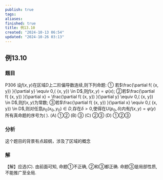 ```yaml
---
publish: true
tags: 
aliases: 
finished: true
title: 例13.10
created: "2024-10-13 06:54"
updated: "2024-10-26 03:13"
---
```

## 例13.10
### 题目
P306 设$f( {x, y})$在区域$D$上二阶偏导数连续,则下列命题:
① 若$\frac{\partial f( {x, y}) }{\partial y} \equiv 0,( {x, y}) \in D$,则$f( {x, y}) = \varphi ( x)$;
②若$\frac{\partial f( {x, y}) }{\partial x} = \frac{\partial f( {x, y}) }{\partial y} \equiv 0,( {x, y}) \in D$,则$f( {x, y})$为常数;
③若$\frac{\partial f( {x, y}) }{\partial x} \equiv 0,( {x, y}) \in D$,则对任意${p}_{0}( {{x}_{0},{y}_{0}}) \in D$,存在$\delta > 0$,使得在$U( {{p}_{0},\delta })$内有$f( {x, y}) = \varphi ( y)$
所有真命题的序号为( ).
(A) ①② 
(B) ③ 
(C) ②③ 
(D) ①②③
### 分析
这个题目的背景有点超纲，涉及了区域的概念
### 解
【解】应选(C).
由前面可知, 命题①不正确, ②和③都正确. 命题③是局部性质, 不能推广至全局.
